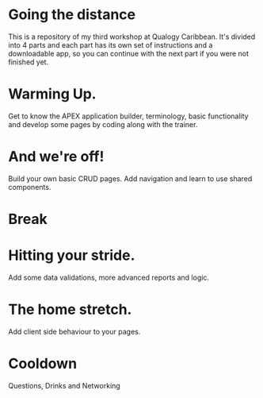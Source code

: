 # Going the distance

This is a repository of my third workshop at Qualogy Caribbean. It's divided into 4 parts and each part has its own set of instructions and a downloadable app, so you can continue with the next part if you were not finished yet.

# Warming Up.
Get to know the APEX application builder, terminology, basic functionality and develop some pages by coding along with the trainer.

# And we're off!
Build your own basic CRUD pages. Add navigation and learn to use shared components.

# Break

# Hitting your stride.
Add some data validations, more advanced reports and logic.

# The home stretch.
Add client side behaviour to your pages.

# Cooldown
Questions, Drinks and Networking
